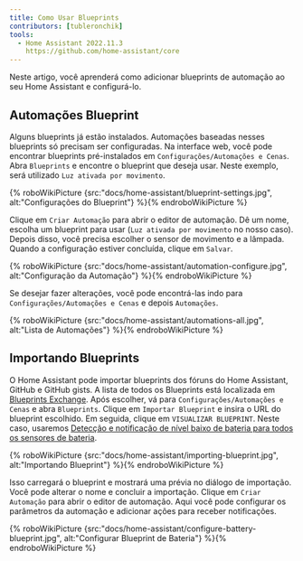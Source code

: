 ```yaml
---
title: Como Usar Blueprints
contributors: [tubleronchik]
tools:
  - Home Assistant 2022.11.3
    https://github.com/home-assistant/core
---
```


Neste artigo, você aprenderá como adicionar blueprints de automação ao seu Home Assistant e configurá-lo.

## Automações Blueprint

Alguns blueprints já estão instalados. Automações baseadas nesses blueprints só precisam ser configuradas. Na interface web, você pode encontrar blueprints pré-instalados em `Configurações/Automações e Cenas`. Abra `Blueprints` e encontre o blueprint que deseja usar. Neste exemplo, será utilizado `Luz ativada por movimento`.

{% roboWikiPicture {src:"docs/home-assistant/blueprint-settings.jpg", alt:"Configurações do Blueprint"} %}{% endroboWikiPicture %}

Clique em `Criar Automação` para abrir o editor de automação. Dê um nome, escolha um blueprint para usar (`Luz ativada por movimento` no nosso caso). Depois disso, você precisa escolher o sensor de movimento e a lâmpada. Quando a configuração estiver concluída, clique em `Salvar`.

{% roboWikiPicture {src:"docs/home-assistant/automation-configure.jpg", alt:"Configuração da Automação"} %}{% endroboWikiPicture %}

Se desejar fazer alterações, você pode encontrá-las indo para `Configurações/Automações e Cenas` e depois `Automações`.

{% roboWikiPicture {src:"docs/home-assistant/automations-all.jpg", alt:"Lista de Automações"} %}{% endroboWikiPicture %}

## Importando Blueprints

O Home Assistant pode importar blueprints dos fóruns do Home Assistant, GitHub e GitHub gists. A lista de todos os Blueprints está localizada em [Blueprints Exchange](https://community.home-assistant.io/c/blueprints-exchange/53). Após escolher, vá para `Configurações/Automações e Cenas` e abra `Blueprints`. Clique em `Importar Blueprint` e insira o URL do blueprint escolhido. Em seguida, clique em `VISUALIZAR BLUEPRINT`. Neste caso, usaremos [Detecção e notificação de nível baixo de bateria para todos os sensores de bateria](https://community.home-assistant.io/t/low-battery-level-detection-notification-for-all-battery-sensors/258664).

{% roboWikiPicture {src:"docs/home-assistant/importing-blueprint.jpg", alt:"Importando Blueprint"} %}{% endroboWikiPicture %}

Isso carregará o blueprint e mostrará uma prévia no diálogo de importação. Você pode alterar o nome e concluir a importação. Clique em `Criar Automação` para abrir o editor de automação. Aqui você pode configurar os parâmetros da automação e adicionar ações para receber notificações.

{% roboWikiPicture {src:"docs/home-assistant/configure-battery-blueprint.jpg", alt:"Configurar Blueprint de Bateria"} %}{% endroboWikiPicture %}